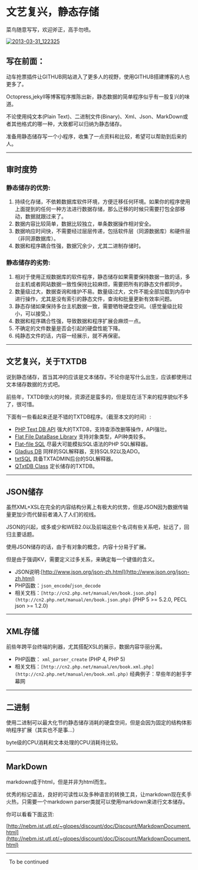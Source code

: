 # 文艺复兴，静态存储

菜鸟随意写写，欢迎斧正，高手勿喷。

[![2013-03-31_122325](https://attachment.soulteary.com/2013/03/31/2013-03-31_122325.png "2013-03-31_122325")](https://attachment.soulteary.com/2013/03/31/2013-03-31_122325.png)

## 写在前面：

动车抢票插件让GITHUB网站进入了更多人的视野，使用GITHUB搭建博客的人也更多了。

Octopress,jekyll等博客程序推陈出新，静态数据的简单程序似乎有一股复兴的味道。

不论使用纯文本(Plain Text)、二进制文件(Binary)、Xml、Json、MarkDown或者其他格式的哪一种，大致都可以归纳为静态储存。

准备用静态储存写一个小程序，收集了一点资料和比较，希望可以帮助到后来的人。

* * *

## 审时度势

### 静态储存的优势:

1. 持续化存储，不依赖数据库软件环境，方便迁移任何环境。如果你的程序使用上面提到的任何一种方法进行数据存储，那么迁移的时候只需要打包全部移动，数据就跟过来了。
2.  数据内容比较简单，数据比较独立，单条数据操作相对安全。
3.  数据响应时间快，不需要经过层层传递，包括软件层（同源数据库）和硬件层（非同源数据库）。
4.  数据和程序耦合性强，数据冗余少，尤其二进制存储时。

### 静态储存的劣势:

1.  相对于使用正规数据库的软件程序，静态储存如果需要保持数据一致的话，多台主机或者网站数据一致性保持比较麻烦，需要把所有的静态文件都同步。
2.  数量级过大，数据查询和维护不易。数量级过大，文件不能全部加载到内存中进行操作，尤其是没有索引的静态文件，查询和批量更新有效率问题。
3.  静态存储如果保持多台主机数据一致，需要牺牲硬盘空间。（感觉量级比较小，可以接受。）
4.  数据和程序耦合性强，导致数据和程序扩展会麻烦一点。
5.  不确定的文件数量是否会引起的硬盘性能下降。
6.  纯静态文件的话，内容一经展示，就不再保密。

* * *

## 文艺复兴，关于TXTDB

说到静态储存，首当其冲的应该是文本储存。不论你是写什么出生，应该都使用过文本储存数据的方式吧。

前些年，TXTDB很火的时候，资源还是蛮多的，但是现在活下来的程序貌似不多了，很可惜。

下面有一些看起来还是不错的TXTDB程序。（截至本文的时间）:

- [PHP Text DB API](http://sourceforge.net/projects/flatfiledb/) 强大的TXTDB，支持查添改删等操作，API强壮。
- [Flat File DataBase Library](http://sourceforge.net/projects/ffdb-php/) 支持对象类型，API种类较多。
- [Flat-file SQL](http://sourceforge.net/projects/fsql/) 尽最大可能模拟SQL语法的PHP SQL解释器。
- [Gladius DB](http://sourceforge.net/projects/gladius/) 同样的SQL解释器，支持SQL92以及ADO。
- [txtSQL](http://sourceforge.net/projects/txtsql/) 具备TXTADMIN后台的SQL解释器。
- [QTxtDB Class](https://code.google.com/p/qtxtdb/) 定长储存的TXTDB。

* * *

## JSON储存

虽然XML+XSL在完全的内容结构分离上有极大的优势，但是JSON因为数据传输量更加少而代替前者涌入了人们的视线。

JSON的兴起，或多或少和WEB2.0以及前端这些个名词有些关系吧，扯远了，回归主要话题。

使用JSON储存的话，由于有对象的概念，内容十分易于扩展。

但是由于强调KV，需要定义过多关系，来确定每一个键值的含义。

- JSON说明:[http://www.json.org/json-zh.html](http://www.json.org/json-zh.html) 
- PHP函数：`json_encode`/`json_decode` 
- 相关文档：`[http://cn2.php.net/manual/en/book.json.php](http://cn2.php.net/manual/en/book.json.php)` (PHP 5 >= 5.2.0, PECL json >= 1.2.0) 

* * *

## XML存储

前些年跨平台终端的利器，尤其搭配XSL的展示，数据内容华丽分离。

- PHP函数： `xml_parser_create` (PHP 4, PHP 5) 
- 相关文档：`[http://cn2.php.net/manual/en/book.xml.php](http://cn2.php.net/manual/en/book.xml.php)` 经典例子：早些年的射手字幕网  

* * *

## 二进制

使用二进制可以最大化节约静态储存消耗的硬盘空间，但是会因为固定的结构体影响程序扩展（其实也不是事...）

byte级的CPU消耗和文本处理的CPU消耗待比较。 

* * *

## MarkDown

markdown成于html，但是并非为html而生。

优秀的标记语法，良好的可读性以及多种语言的转换工具，让markdown现在炙手火热，只需要一个markdown parser类就可以使用markdown来进行文本储存。

你可以看看下面这货: 

[http://nebm.ist.utl.pt/~glopes/discount/doc/Discount/MarkdownDocument.html](http://nebm.ist.utl.pt/~glopes/discount/doc/Discount/MarkdownDocument.html)      

* * *

  To be continued

